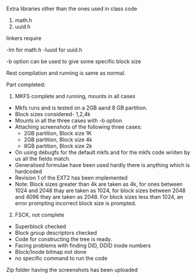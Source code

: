 Extra libraries other than the ones used in class code
1. math.h
2. uuid.h

linkers require

-lm for math.h
-luuid for uuid.h

-b option can be used to give some specific block size

Rest compilation and running is same as normal.


Part completed:

1. MKFS complete and running, mounts in all cases
- Mkfs runs and is tested on a 2GB aand 8 GB partition.
- Block sizes considered- 1,2,4k
- Mounts in all the three cases with -b option
- Attaching screenshots of the following three cases:
    - 2GB partition, Block size 1K
    - 2GB partition, Block size 4k
    - 8GB partition, Block size 2k
- On using debugfs for the default mkfs and for the mkfs code wriiten by us all the fields match. 
- Generalised formulae have been used hardly there is anything which is hardcoded
- Revision 1 of the EXT2 has been implemented
- Note: Block sizes greater than 4k are taken as 4k, for ones between 1024 and 2048 thay are taken as 1024, for block sizes between 2048 and 4096 they are taken as 2048. For block sizes less than 1024, an error prompting incorrect block size is prompted.

2. FSCK, not complete
- Superblock checked
- Block group descriptors checked
- Code for constructing the tree is ready. 
- Facing problems with finding DID, DDID inode numbers
- Block/Inode bitmap not done
- no specific command to run the code


Zip folder having the screenshots has been uploaded

